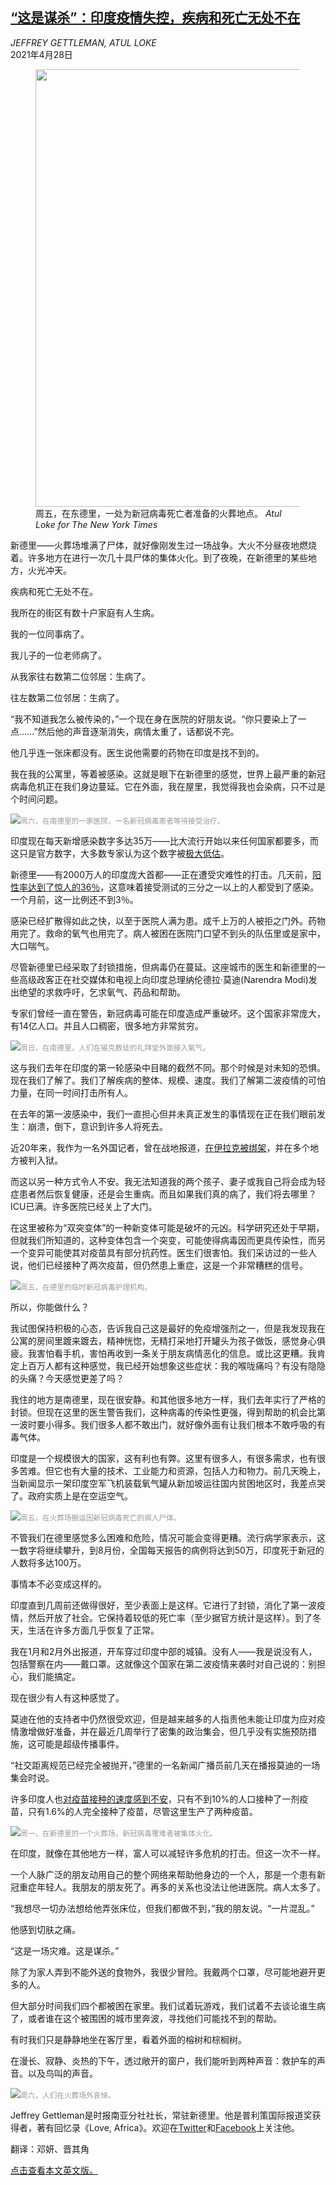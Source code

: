 <!--1619579221000-->
[“这是谋杀”：印度疫情失控，疾病和死亡无处不在](https://cn.nytimes.com/world/20210428/india-delhi-covid-cases/)
------

<address>JEFFREY GETTLEMAN, ATUL LOKE</address><time pudate="2021-04-28 11:00:52" datetime="2021-04-28 11:00:52">2021年4月28日</time><figure class="article-span-photo"><img src="https://static01.nyt.com/images/2021/04/26/world/00virus-india-dispatch-promo/merlin_186812691_eff259bb-dcaa-448c-a995-218b4b41f6de-master1050.jpg" width="1050" height="700"><figcaption>周五，在东德里，一处为新冠病毒死亡者准备的火葬地点。 <cite>Atul Loke for The New York Times</cite></figcaption></figure><section class="article-body"><p>新德里——火葬场堆满了尸体，就好像刚发生过一场战争。大火不分昼夜地燃烧着。许多地方在进行一次几十具尸体的集体火化。到了夜晚，在新德里的某些地方，火光冲天。</p><p>疾病和死亡无处不在。</p><p>我所在的街区有数十户家庭有人生病。</p><p>我的一位同事病了。</p><p>我儿子的一位老师病了。</p><p>从我家往右数第二位邻居：生病了。</p><p>往左数第二位邻居：生病了。</p><p>“我不知道我怎么被传染的，”一个现在身在医院的好朋友说。“你只要染上了一点……”然后他的声音逐渐消失，病情太重了，话都说不完。</p><p>他几乎连一张床都没有。医生说他需要的药物在印度是找不到的。</p><p>我在我的公寓里，等着被感染。这就是眼下在新德里的感觉，世界上最严重的新冠病毒危机正在我们身边蔓延。它在外面，我在屋里，我觉得我也会染病，只不过是个时间问题。</p><p><img src="https://static01.nyt.com/images/2021/04/27/world/00virus-india-dispatch-02/merlin_186854988_e1a57c47-8eb9-4a8c-98b5-bd15a40361b8-master1050.jpg"><small style="color: #999;">周六，在南德里的一家医院，一名新冠病毒患者等待接受治疗。</small></p><p>印度现在每天新增感染数字多达35万——比大流行开始以来任何国家都要多，而这只是官方数字，大多数专家认为这个数字被<a href="https://www.nytimes.com/2021/04/24/world/asia/india-coronavirus-deaths.html" title="Link: https://www.nytimes.com/2021/04/24/world/asia/india-coronavirus-deaths.html">极大低估</a>。</p><p>新德里——有2000万人的印度庞大首都——正在遭受灾难性的打击。几天前，<a rel="noopener noreferrer" target="_blank" href="https://zeenews.india.com/india/covid-19-delhi-sees-record-306-deaths-positivity-rate-over-36-per-cent-2356837.html" title="Link: https://zeenews.india.com/india/covid-19-delhi-sees-record-306-deaths-positivity-rate-over-36-per-cent-2356837.html">阳性率达到了惊人的36％</a>，这意味着接受测试的三分之一以上的人都受到了感染。一个月前，这一比例还不到3％。</p><p>感染已经扩散得如此之快，以至于医院人满为患。成千上万的人被拒之门外。药物用完了。救命的氧气也用完了。病人被困在医院门口望不到头的队伍里或是家中，大口喘气。</p><p>尽管新德里已经采取了封锁措施，但病毒仍在蔓延。这座城市的医生和新德里的一些高级政客正在社交媒体和电视上向印度总理纳伦德拉·莫迪(Narendra Modi)发出绝望的求救呼吁，乞求氧气、药品和帮助。</p><p>专家们曾经一直在警告，新冠病毒可能在印度造成严重破坏。这个国家非常庞大，有14亿人口。并且人口稠密，很多地方非常贫穷。</p><p><img src="https://static01.nyt.com/images/2021/04/26/world/00virus-india-dispatch-3sub/merlin_186898260_d4f3c004-eb9f-486f-be5e-d56facbc2f29-master1050.jpg"><small style="color: #999;">周日，在南德里，人们在锡克教徒的礼拜堂外面接入氧气。</small></p><p>这与我们去年在印度的第一轮感染中目睹的截然不同。那个时候是对未知的恐惧。现在我们了解了。我们了解疾病的整体、规模、速度。我们了解第二波疫情的可怕力量，在同一时间打击所有人。</p><p>在去年的第一波感染中，我们一直担心但并未真正发生的事情现在正在我们眼前发生：崩溃，倒下，意识到许多人将死去。</p><p>近20年来，我作为一名外国记者，曾在战地报道，<a rel="noopener noreferrer" target="_blank" href="https://edition.cnn.com/2017/05/26/opinions/kidnapped-by-terrorists-gettleman/index.html">在伊拉克被绑架</a>，并在多个地方被判入狱。</p><p>而这以另一种方式令人不安。我无法知道我的两个孩子、妻子或我自己将会成为轻症患者然后恢复健康，还是会生重病。而且如果我们真的病了，我们将去哪里？ICU已满。许多医院已经关上了大门。</p><p>在这里被称为“双突变体”的一种新变体可能是破坏的元凶。科学研究还处于早期，但就我们所知道的，这种变体包含一个突变，可能使得病毒因而更具传染性，而另一个变异可能使其对疫苗具有部分抗药性。医生们很害怕。我们采访过的一些人说，他们已经接种了两次疫苗，但仍然患上重症，这是一个非常糟糕的信号。</p><p><img src="https://static01.nyt.com/images/2021/04/26/world/00virus-india-dispatch-6/merlin_186830646_4763b3e1-d5ca-4bae-8a9a-097b6d31f3c2-master1050.jpg"><small style="color: #999;">周五，在德里的临时新冠病毒护理机构。</small></p><p>所以，你能做什么？</p><p>我试图保持积极的心态，告诉我自己这是最好的免疫增强剂之一，但是我发现我在公寓的房间里踱来踱去，精神恍惚，无精打采地打开罐头为孩子做饭，感觉身心俱疲。我害怕看手机，害怕再收到一条关于朋友病情恶化的信息。或比这更糟。我肯定上百万人都有这种感觉，我已经开始想象这些症状：我的喉咙痛吗？有没有隐隐的头痛？今天感觉更差了吗？</p><p>我住的地方是南德里，现在很安静。和其他很多地方一样，我们去年实行了严格的封锁。但现在这里的医生警告我们，这种病毒的传染性更强，得到帮助的机会比第一波时要小得多。我们很多人都不敢出门，就好像外面有让我们根本不敢呼吸的有毒气体。</p><p>印度是一个规模很大的国家，这有利也有弊。这里有很多人，有很多需求，也有很多苦难。但它也有大量的技术、工业能力和资源，包括人力和物力。前几天晚上，当新闻显示一架印度空军飞机装载氧气罐从新加坡运往国内贫困地区时，我差点哭了。政府实质上是在空运空气。</p><p><img src="https://static01.nyt.com/images/2021/04/26/world/00virus-india-dispatch-5/merlin_186831471_a239f9de-1961-4722-892f-459183c27b39-master1050.jpg"><small style="color: #999;">周五，在火葬场搬运因新冠病毒死亡的病人尸体。</small></p><p>不管我们在德里感觉多么困难和危险，情况可能会变得更糟。流行病学家表示，这一数字将继续攀升，到8月份，全国每天报告的病例将达到50万，印度死于新冠的人数将多达100万。</p><p>事情本不必变成这样的。</p><p>印度直到几周前还做得很好，至少表面上是这样。它进行了封锁，消化了第一波疫情，然后开放了社会。它保持着较低的死亡率（至少据官方统计是这样）。到了冬天，生活在许多方面几乎恢复了正常。</p><p>我在1月和2月外出报道，开车穿过印度中部的城镇。没有人——我是说没有人，包括警察在内——戴口罩。这就像这个国家在第二波疫情来袭时对自己说的：别担心，我们能搞定。</p><p>现在很少有人有这种感觉了。</p><p>莫迪在他的支持者中仍然很受欢迎，但是越来越多的人指责他未能让印度为应对疫情激增做好准备，并在最近几周举行了密集的政治集会，但几乎没有实施预防措施，这可能是超级传播事件。</p><p>“社交距离规范已经完全被抛开，”德里的一名新闻广播员前几天在播报莫迪的一场集会时说。</p><p>许多印度人也<a href="https://www.nytimes.com/live/2021/04/25/world/covid-vaccine-coronavirus-cases">对疫苗接种的速度感到不安</a>，只有不到10%的人口接种了一剂疫苗，只有1.6%的人完全接种了疫苗，尽管这里生产了两种疫苗。</p><p><img src="https://static01.nyt.com/images/2021/04/27/world/00virus-india-dispatch-10/merlin_186953214_64c7b6e3-7172-4d80-b374-be0e49f94ee0-master1050.jpg"><small style="color: #999;">周一，在新德里的一个火葬场，新冠病毒罹难者被集体火化。</small></p><p>在印度，就像在其他地方一样，富人可以减轻许多危机的打击。但这一次不一样。</p><p>一个人脉广泛的朋友动用自己的整个网络来帮助他身边的一个人，那是一个患有新冠重症年轻人。我朋友的朋友死了。再多的关系也没法让他进医院。病人太多了。</p><p>“我想尽一切办法想给他弄张床位，但我们都做不到，”我的朋友说。“一片混乱。”</p><p>他感到切肤之痛。</p><p>“这是一场灾难。这是谋杀。”</p><p>除了为家人弄到不能外送的食物外，我很少冒险。我戴两个口罩，尽可能地避开更多的人。</p><p>但大部分时间我们四个都被困在家里。我们试着玩游戏，我们试着不去谈论谁生病了，或者谁在这个被围困的城市里奔波，寻找他们可能找不到的帮助。</p><p>有时我们只是静静地坐在客厅里，看着外面的榕树和棕榈树。</p><p>在漫长、寂静、炎热的下午，透过敞开的窗户，我们能听到两种声音：救护车的声音。以及鸟叫的声音。</p><p><img src="https://static01.nyt.com/images/2021/04/26/world/00virus-india-dispatch-7/merlin_186858297_7cfd2724-5665-426c-b3eb-702421d825ed-master1050.jpg"><small style="color: #999;">周六，人们在火葬场外哀悼。</small></p></section><footer class="author-info"><p>Jeffrey Gettleman是时报南亚分社社长，常驻新德里。他是普利策国际报道奖获得者，著有回忆录《Love, Africa》。欢迎在<a rel="nofollow" target="_blank" href="https://twitter.com/gettleman">Twitter</a>和<a rel="nofollow" target="_blank" href="https://www.facebook.com/gettleman">Facebook</a>上关注他。</p><p>翻译：邓妍、晋其角</p><p><a rel="nofollow" target="_blank" href="https://www.nytimes.com/2021/04/27/world/asia/India-delhi-covid-cases.html">点击查看本文英文版。</a></p></footer>
